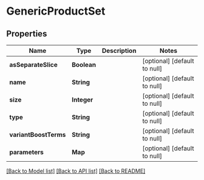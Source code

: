 # GenericProductSet
## Properties

| Name | Type | Description | Notes |
|------------ | ------------- | ------------- | -------------|
| **asSeparateSlice** | **Boolean** |  | [optional] [default to null] |
| **name** | **String** |  | [optional] [default to null] |
| **size** | **Integer** |  | [optional] [default to null] |
| **type** | **String** |  | [optional] [default to null] |
| **variantBoostTerms** | **String** |  | [optional] [default to null] |
| **parameters** | **Map** |  | [optional] [default to null] |

[[Back to Model list]](../index.md#documentation-for-models) [[Back to API list]](../index.md#documentation-for-api-endpoints) [[Back to README]](../index.md)

